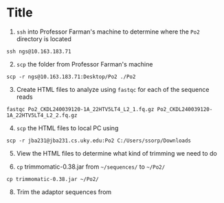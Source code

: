 # Title

1. `ssh` into Professor Farman's machine to determine where the `Po2` directory is located

```ssh ngs@10.163.183.71```

2. `scp` the folder from Professor Farman's machine

```scp -r ngs@10.163.183.71:Desktop/Po2 ./Po2```

3. Create HTML files to analyze using `fastqc` for each of the sequence reads

```fastqc Po2_CKDL240039120-1A_22HTV5LT4_L2_1.fq.gz Po2_CKDL240039120-1A_22HTV5LT4_L2_2.fq.gz```

4. `scp` the HTML files to local PC using

```scp -r jba231@jba231.cs.uky.edu:Po2 C:/Users/ssorp/Downloads```

5. View the HTML files to determine what kind of trimming we need to do

6. `cp` trimmomatic-0.38.jar from `~/sequences/` to `~/Po2/`

```cp trimmomatic-0.38.jar ~/Po2/```

8. Trim the adaptor sequences from 
